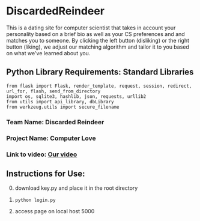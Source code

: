 # DiscardedReindeer
This is a dating site for computer scientist that takes in account your personality based on a brief bio as well as your CS preferences and and matches you to someone. By clicking the left button (disliking) or the right button (liking), we adjust our matching algorithm and tailor it to you based on what we've learned about you.

## Python Library Requirements: Standard Libraries ##
```
from flask import Flask, render_template, request, session, redirect, url_for, flash, send_from_directory
import os, sqlite3, hashlib, json, requests, urllib2
from utils import api_library, dbLibrary
from werkzeug.utils import secure_filename
```

### Team Name: Discarded Reindeer ### 

### Project Name: Computer Love ###

### Link to video:  [Our video](https://youtu.be/eCuAOikE2Sc) ### 

## Instructions for Use: ##

0. download key.py and place it in the root directory

1. ``` python login.py ``` 

2. access page on local host 5000 



